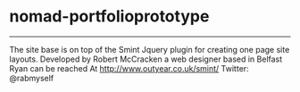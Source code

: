 # nomad-portfolioprototype
- - -
The site base is on top of the Smint 
Jquery plugin for creating one page site layouts.
Developed by Robert McCracken a web designer 
based in Belfast Ryan can be reached 
At http://www.outyear.co.uk/smint/
Twitter: @rabmyself

